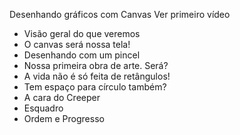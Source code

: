 
Desenhando gráficos com Canvas Ver primeiro vídeo

- Visão geral do que veremos
- O canvas será nossa tela!
- Desenhando com um pincel
- Nossa primeira obra de arte. Será?
- A vida não é só feita de retângulos!
- Tem espaço para círculo também?
- A cara do Creeper
- Esquadro
- Ordem e Progresso
